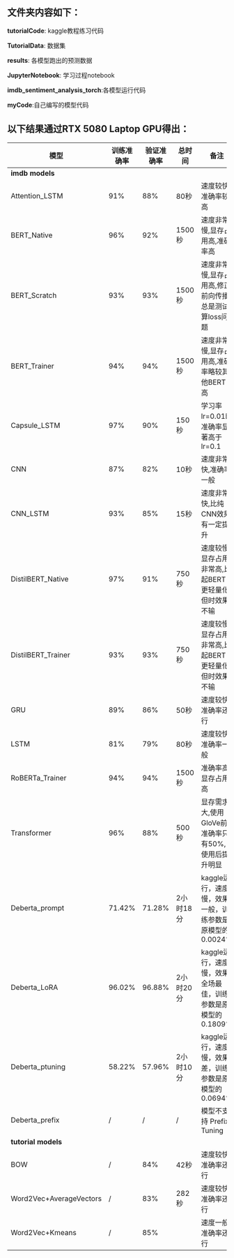 ## 文件夹内容如下：
**tutorialCode**: kaggle教程练习代码

**TutorialData**: 数据集

**results**: 各模型跑出的预测数据

**JupyterNotebook**: 学习过程notebook

**imdb_sentiment_analysis_torch**:各模型运行代码

**myCode**:自己编写的模型代码

## 以下结果通过RTX 5080 Laptop GPU得出：
| 模型 | 训练准确率 | 验证准确率 | 总时间 | 备注                                 |
|------|-----------|-----------|--------|------------------------------------|
| **imdb models** |
| Attention_LSTM | 91% | 88% | 80秒 | 速度较快,准确率较高                         |
| BERT_Native | 96% | 92% | 1500秒 | 速度非常慢,显存占用高,准确率高                   |
| BERT_Scratch | 93% | 93% | 1500秒 | 速度非常慢,显存占用高,修正前向传播总是测试算loss问题      |
| BERT_Trainer | 94% | 94% | 1500秒 | 速度非常慢,显存占用高,准确率略较其他BERT高           |
| Capsule_LSTM | 97% | 90% | 150秒 | 学习率lr=0.01时准确率显著高于lr=0.1           |
| CNN | 87% | 82% | 10秒 | 速度非常快,准确率一般                        |
| CNN_LSTM | 93% | 85% | 15秒 | 速度非常快,比纯CNN效果有一定提升                 |
| DistilBERT_Native | 97% | 91% | 750秒 | 速度较慢,显存占用非常高,比起BERT更轻量化但时效果不输      |
| DistilBERT_Trainer | 93% | 93% | 750秒 | 速度较慢,显存占用非常高,比起BERT更轻量化但时效果不输      |
| GRU | 89% | 86% | 50秒 | 速度较快,准确率还行                         |
| LSTM | 81% | 79% | 80秒 | 速度较快,准确率一般                         |
| RoBERTa_Trainer | 94% | 94% | 1500秒 | 准确率高,显存占用高                         |
| Transformer | 96% | 88% | 500秒 | 显存需求大,使用GloVe前准确率只有50%,使用后提升明显     |
| Deberta_prompt | 71.42% | 71.28% | 2小时18分 | kaggle运行，速度慢，效果一般，训练参数是原模型的0.0024% |
| Deberta_LoRA | 96.02% | 96.88% | 2小时20分 | kaggle运行，速度慢，效果全场最佳，训练参数是原模型的0.1809% |
| Deberta_ptuning | 58.22% | 57.96% | 2小时10分 | kaggle运行，速度慢，效果差，训练参数是原模型的0.0694% |
| Deberta_prefix | / | / | /| 模型不支持 Prefix Tuning |
| **tutorial models** |
| BOW | / | 84% | 42秒 | 速度较快,准确率还行                         |
| Word2Vec+AverageVectors | / | 83% | 282秒 | 速度较快,准确率还行                         |
| Word2Vec+Kmeans | / | 85% | | 速度一般,准确率还行                         |